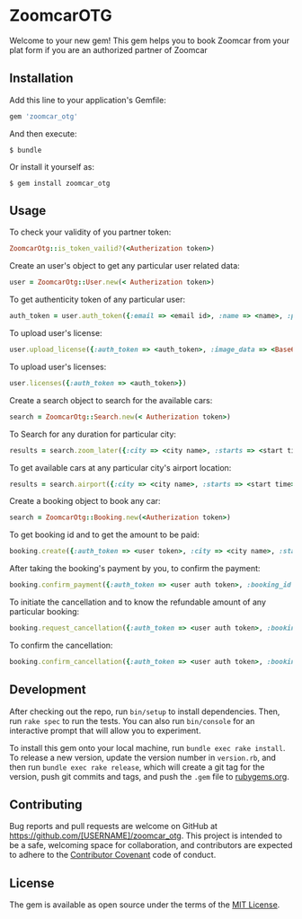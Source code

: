 # ZoomcarOTG

Welcome to your new gem! This gem helps you to book Zoomcar from your plat form if you are an authorized partner of Zoomcar

## Installation

Add this line to your application's Gemfile:

```ruby
gem 'zoomcar_otg'
```

And then execute:

    $ bundle

Or install it yourself as:

    $ gem install zoomcar_otg

## Usage

To check your validity of you partner token:

```ruby
ZoomcarOtg::is_token_vailid?(<Autherization token>)
```

Create an user's object to get any particular user related data:
```ruby
user = ZoomcarOtg::User.new(< Autherization token>)
```

To get authenticity token of any particular user:
```ruby
auth_token = user.auth_token({:email => <email id>, :name => <name>, :phone => <phone number>})
```
To upload user's license:
```ruby
user.upload_license({:auth_token => <auth_token>, :image_data => <Base64 encoded>, :image_format => <image format>})
```
To upload user's licenses:
```ruby
user.licenses({:auth_token => <auth_token>})
```

Create a search object to search for the available cars:
```ruby
search = ZoomcarOtg::Search.new(< Autherization token>)
```

To Search for any duration for particular city:
```ruby
results = search.zoom_later({:city => <city name>, :starts => <start time>, :ends => <end time>})
```

To get available cars at any particular city's airport location:
```ruby
results = search.airport({:city => <city name>, :starts => <start time>, :ends => <end time>})
```
Create a booking object to book any car:
```ruby
search = ZoomcarOtg::Booking.new(<Autherization token>)
```

To get booking id and to get the amount to be paid:
```ruby
booking.create({:auth_token => <user token>, :city => <city name>, :starts => <start time>, :ends => <end time>, :location_id => <location_id>, :cargroup_id => <car id>, :pricing_id => "pricing id"})
```

After taking the booking's payment by you, to confirm the payment:
```ruby
booking.confirm_payment({:auth_token => <user auth token>, :booking_id => <booking is you got above>, :amount => <the amount you have taken for the corresponsing booking>})
```
To initiate the cancellation and to know the refundable amount of any particular booking:
```ruby
booking.request_cancellation({:auth_token => <user auth token>, :booking_id => <booking id>})
```
To confirm the cancellation:
```ruby
booking.confirm_cancellation({:auth_token => <user auth token>, :booking_id => <booking id>})
```

## Development

After checking out the repo, run `bin/setup` to install dependencies. Then, run `rake spec` to run the tests. You can also run `bin/console` for an interactive prompt that will allow you to experiment.

To install this gem onto your local machine, run `bundle exec rake install`. To release a new version, update the version number in `version.rb`, and then run `bundle exec rake release`, which will create a git tag for the version, push git commits and tags, and push the `.gem` file to [rubygems.org](https://rubygems.org).

## Contributing

Bug reports and pull requests are welcome on GitHub at https://github.com/[USERNAME]/zoomcar_otg. This project is intended to be a safe, welcoming space for collaboration, and contributors are expected to adhere to the [Contributor Covenant](http://contributor-covenant.org) code of conduct.


## License

The gem is available as open source under the terms of the [MIT License](http://opensource.org/licenses/MIT).

